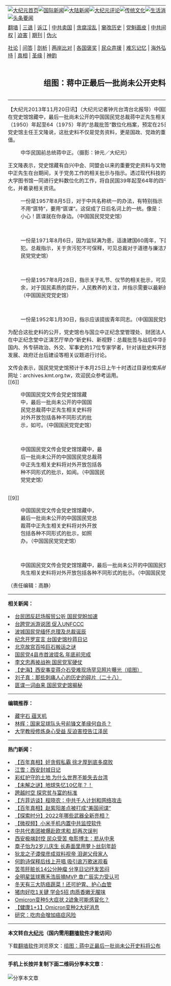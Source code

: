 <a name="1" id="1" target="_blank"></a><span id="1"></span>
<table align=center border="0"><tr><td colspan="2" VALIGN=TOP><a href="https://github.com/fbirbe3050/djy/blob/master/gb/nf1351518.md#1"><img src="https://raw.githubusercontent.com/fbirbe3050/www/master/t/djy/1.jpg" title="大纪元首页" alt="大纪元首页"></a><a href="https://github.com/fbirbe3050/djy/blob/master/gb/n24hr.md#1"><img src="https://raw.githubusercontent.com/fbirbe3050/www/master/t/djy/3.jpg" title="国际新闻" alt="国际新闻"></a><a href="https://github.com/fbirbe3050/djy/blob/master/gb/nsc413.md#1"><img src="https://raw.githubusercontent.com/fbirbe3050/www/master/t/djy/4.jpg" title="大陆新闻" alt="大陆新闻"></a><a href="https://github.com/fbirbe3050/djy/blob/master/gb/news392.md#1"><img src="https://raw.githubusercontent.com/fbirbe3050/www/master/t/djy/5.jpg" title="大纪元评论" alt="大纪元评论"></a><a href="https://github.com/fbirbe3050/djy/blob/master/gb/news2007.md#1"><img src="https://raw.githubusercontent.com/fbirbe3050/www/master/t/djy/6.jpg" title="传统文化" alt="传统文化"></a><a href="https://github.com/fbirbe3050/djy/blob/master/gb/news2008.md#1"><img src="https://raw.githubusercontent.com/fbirbe3050/www/master/t/djy/7.jpg" title="生活消费" alt="生活消费"></a><a href="https://github.com/fbirbe3050/djy/blob/master/gb/ncyule.md#1"><img src="https://raw.githubusercontent.com/fbirbe3050/www/master/t/djy/8.jpg" title="娱乐休闲" alt="娱乐休闲"></a><a href="https://github.com/fbirbe3050/djy/blob/master/gb/nsc1002.md#1"><img src="https://raw.githubusercontent.com/fbirbe3050/www/master/t/djy/9.jpg" title="健康" alt="健康"></a><a href="https://github.com/fbirbe3050/djy/blob/master/gb/nf6092.md#1"><img src="https://raw.githubusercontent.com/fbirbe3050/www/master/t/djy/10a.jpg" title="独家" alt="独家"></a><a href="https://github.com/fbirbe3050/djy/blob/master/gb/nf4514.md#1"><img src="https://raw.githubusercontent.com/fbirbe3050/www/master/t/djy/12a.jpg" title="头条要闻" alt="头条要闻"></a></td></tr>
<tr><td colspan="2" VALIGN=TOP><a target="_blank" href="https://github.com/fbirbe3050/www/blob/master/README.md?zsrh#1">翻墙</a> | <a target="_blank" href="https://github.com/fbirbe3050/djy/blob/master/gb/nf5657.md#1">三退</a> | <a target="_blank" href="https://github.com/fbirbe3050/djy/blob/master/gb/nf6124.md#1">诉江</a> | <a target="_blank" href="https://github.com/fbirbe3050/djy/blob/master/gb/nf1176117.md#1">中共卖国</a> | <a target="_blank" href="https://github.com/fbirbe3050/djy/blob/master/gb/nf5773.md#1">贪腐淫乱</a> | <a target="_blank" href="https://github.com/fbirbe3050/djy/blob/master/gb/nf1176115.md#1">窜改历史</a> | <a target="_blank" href="https://github.com/fbirbe3050/djy/blob/master/gb/nf1176107.md#1">党魁画皮</a> | <a target="_blank" href="https://github.com/fbirbe3050/djy/blob/master/gb/nf1320400.md#1">中共间谍</a> | <a target="_blank" href="https://github.com/fbirbe3050/djy/blob/master/gb/nf1176114.md#1">破坏传统</a> | <a target="_blank" href="https://github.com/fbirbe3050/ntdtv/blob/master/gb/prog447_1.md#1">恶贯满盈</a> | <a target="_blank" href="https://github.com/fbirbe3050/djy/blob/master/gb/ncid278.md#1">人权</a> | <a target="_blank" href="https://github.com/fbirbe3050/djy/blob/master/gb/nf1176111.md#1">迫害</a> | <a target="_blank" href="https://gitlab.com/szzdlab/mh-qikan/blob/master/README.md#1">期刊</a> | <a target="_blank" href="https://github.com/fbirbe3050/djy/blob/master/gb/nf5562.md#1">伪火</a></p><p><a target="_blank" href="https://github.com/fbirbe3050/djy/blob/master/gb/9p.md#1">社论</a> | <a target="_blank" href="https://github.com/fbirbe3050/djy/blob/master/gb/nf4378.md#1">问答</a> | <a target="_blank" href="https://github.com/fbirbe3050/djy/blob/master/gb/nf5792.md#1">剖析</a> | <a target="_blank" href="https://github.com/fbirbe3050/djy/blob/master/gb/nf5735.md#1">两岸比对</a> | <a target="_blank" href="https://github.com/fbirbe3050/djy/blob/master/gb/nf6119.md#1">各国褒奖</a> | <a target="_blank" href="https://github.com/fbirbe3050/djy/blob/master/gb/nf6120.md#1">民众声援</a> | <a target="_blank" href="https://github.com/fbirbe3050/djy/blob/master/gb/nf1188594.md#1">难忘记忆</a> | <a target="_blank" href="https://github.com/fbirbe3050/djy/blob/master/gb/nf3180.md#1">海外弘传</a> | <a target="_blank" href="https://github.com/fbirbe3050/djy/blob/master/gb/nf5410.md#1">万人上访</a> | <a target="_blank" href="https://github.com/fbirbe3050/www/blob/master/README.md?zsrh#1">平台首页</a> | <a target="_blank" href="https://github.com/fbirbe3050/djy/blob/master/gb/nf4386.md#1">支持</a> | <a target="_blank" href="https://github.com/fbirbe3050/djy/blob/master/gb/nf4389.md#1">真相</a> | <a target="_blank" href="https://github.com/fbirbe3050/djy/blob/master/gb/nf5790.md#1">圣缘</a> | <a target="_blank" href="https://github.com/fbirbe3050/djy/blob/master/gb/nf4786.md#1">神韵</a></td></tr>
<tr><td VALIGN=TOP width="626"><h2 align=center>组图：蒋中正最后一批尚未公开史料将公布</h2>

<h6></h6>
<hr>
<p>【大纪元2013年11月20日讯】（大纪元记者钟元台湾台北报导）中国<ahref="https://github.com/fbirbe3050/djy/blob/master/gb/tag/%E5%9B%BD%E6%B0%91%E5%85%9A.md#1">国民党</a>文传会20日表示，在党史馆馆藏中，最后一批尚未公开的中国国民党总裁<ahref="https://github.com/fbirbe3050/djy/blob/master/gb/tag/%E8%92%8B%E4%B8%AD%E6%AD%A3.md#1">蒋中正</a>先生相关<ahref="https://github.com/fbirbe3050/djy/blob/master/gb/tag/%E5%8F%B2%E6%96%99.md#1">史料</a>，是自民国39（1950）年起至64（1975）年的“总裁批签”数位化档案，预定在25日开放供各界参考运用。党史馆主任王文隆说，这批史料不仅是党务资料，更是国政、党政的重要史料，相当有研究价值。</p>
<figure id="attachment_5663160" aria-describedby="caption-attachment-5663160" style="width: 385px" class="wp-caption aligncenter"><ahref=" https://i.epochtimes.com/assets/uploads/2013/11/1209011355282378.jpg" target="_blank" rel="noreferrer noopener"></a><figcaption id="caption-attachment-5663160" class="wp-caption-text">中华民国前总统<ahref="https://github.com/fbirbe3050/djy/blob/master/gb/tag/%E8%92%8B%E4%B8%AD%E6%AD%A3.md#1">蒋中正</a>。（摄影：钟元／大纪元）</figcaption></figure>
<p>王文隆表示，党史馆藏有自兴中会、同盟会以来的重要党史资料与文物，也存储了<ahref="https://github.com/fbirbe3050/djy/blob/master/gb/tag/%E5%9B%BD%E6%B0%91%E5%85%9A.md#1">国民党</a>总裁蒋中正先生在台期间，关于党务工作的相关批示与指示。透过现代科技的协助，党史馆与国立台湾大学图书馆一同进行<ahref="https://github.com/fbirbe3050/djy/blob/master/gb/tag/%E5%8F%B2%E6%96%99.md#1">史料</a>数位化的工作，将自民国39年起至64年的四千余笔“总裁批签”档案数位化，并着录相关资讯。</p>
<p>
	<figure id="attachment_5667700" aria-describedby="caption-attachment-5667700" style="width: 449px" class="wp-caption aligncenter"><ahref=" https://i.epochtimes.com/assets/uploads/2013/11/1311200148522378.jpg" target="_blank" rel="noreferrer noopener"></a><figcaption id="caption-attachment-5667700" class="wp-caption-text">一份是1957年8月5日，对于中共名称统一的办法，有特别指示不用“匪特”，要用“匪谍”。这促成了日后名词上的一统。像是：小心！匪谍就在你身边。（中国国民党党史馆）</figcaption></figure><br />
	<figure id="attachment_5667704" aria-describedby="caption-attachment-5667704" style="width: 600px" class="wp-caption aligncenter"><ahref=" https://i.epochtimes.com/assets/uploads/2013/11/1311200145112378-600x201.jpg" target="_blank" rel="noreferrer noopener"></a><figcaption id="caption-attachment-5667704" class="wp-caption-text">一份是1971年8月6日，因为监狱满为患，适逢建国60周年，下属建议保释部分囚犯。总裁指示，关于贪污犯不可保释，可见总裁对于道德与廉洁方面的坚持。（中国国民党党史馆）</figcaption></figure><br />
	<figure id="attachment_5667711" aria-describedby="caption-attachment-5667711" style="width: 600px" class="wp-caption aligncenter"><ahref=" https://i.epochtimes.com/assets/uploads/2013/11/1311200137132378-600x247.jpg" target="_blank" rel="noreferrer noopener"></a><figcaption id="caption-attachment-5667711" class="wp-caption-text">一份是1957年8月28日，指示关于礼节、仪节的相关批示，可见蒋中正先生公忙之余，对于国民素质的提升，人民教养的关注，并指示需要以最新的科技教导与传授。（中国国民党党史馆）</figcaption></figure><br />
	<figure id="attachment_5667718" aria-describedby="caption-attachment-5667718" style="width: 600px" class="wp-caption aligncenter"><ahref=" https://i.epochtimes.com/assets/uploads/2013/11/1311200143492378-600x184.jpg" target="_blank" rel="noreferrer noopener"></a><figcaption id="caption-attachment-5667718" class="wp-caption-text">一份是1952年1月30日，指示应该提拔青年同志。（中国国民党党史馆）</figcaption></figure></p>
<p>为配合这批史料的公开，党史馆也与国立中正纪念堂管理处、财团法人中正文教基金会，于22日在中正纪念堂中正演艺厅举办“新史料、新视野：总裁批签与战后中华民国史研究”研讨会，邀请国内、外专研政治、外交、军事史的17位专家学者，针对该批史料开放之后，有关战后中华民国发展、政府迁台后建设等相关议题进行讨论。</p>
<p>文传会表示，国民党党史馆预计于本月25日上午十时透过目录检索系统对外开放这批资料，连结网址：archives.kmt.org.tw，欢迎民众参考运用。<br />[[6]]<br />
	<figure id="attachment_5667723" aria-describedby="caption-attachment-5667723" style="width: 232px" class="wp-caption aligncenter"><ahref=" https://i.epochtimes.com/assets/uploads/2013/11/1311200136392378.jpg" target="_blank" rel="noreferrer noopener"></a><figcaption id="caption-attachment-5667723" class="wp-caption-text">中国国民党文传会党史馆馆藏中，最后一批尚未公开的中国国民党总裁蒋中正先生相关史料将对外开放包括各种不同形式的批示，如可。（中国国民党党史馆）</figcaption></figure><br />
	<figure id="attachment_5667727" aria-describedby="caption-attachment-5667727" style="width: 269px" class="wp-caption aligncenter"><ahref=" https://i.epochtimes.com/assets/uploads/2013/11/1311200138582378.jpg" target="_blank" rel="noreferrer noopener"></a><figcaption id="caption-attachment-5667727" class="wp-caption-text">中国国民党文传会党史馆馆藏中，最后一批尚未公开的中国国民党总裁蒋中正先生相关史料将对外开放包括各种不同形式的批示，如阅。（中国国民党党史馆）</figcaption></figure><br />[[9]]<br />
	<figure id="attachment_5667729" aria-describedby="caption-attachment-5667729" style="width: 243px" class="wp-caption aligncenter"><ahref=" https://i.epochtimes.com/assets/uploads/2013/11/1311200142402378.jpg" target="_blank" rel="noreferrer noopener"></a><figcaption id="caption-attachment-5667729" class="wp-caption-text">中国国民党文传会党史馆馆藏中，最后一批尚未公开的中国国民党总裁蒋中正先生相关史料将对外开放包括各种不同形式的批示，如照办。（中国国民党党史馆）</figcaption></figure><br />
	<figure id="attachment_5667731" aria-describedby="caption-attachment-5667731" style="width: 555px" class="wp-caption aligncenter"><ahref=" https://i.epochtimes.com/assets/uploads/2013/11/1311200137462378.jpg" target="_blank" rel="noreferrer noopener"></a><figcaption id="caption-attachment-5667731" class="wp-caption-text">中国国民党文传会党史馆馆藏中，最后一批尚未公开的中国国民党总裁蒋中正先生相关史料将对外开放包括各种不同形式的批示。（中国国民党党史馆）</figcaption></figure></p>
<p>（责任编辑：高静）</p>

<hr>


<strong>相关新闻：</strong>
<li><a href="https://github.com/fbirbe3050/djy/blob/master/gb/13/11/15/n4011866.md#1">台民团反赶场服贸公听  国民党盼加速</a></li>
<li><a href="https://github.com/fbirbe3050/djy/blob/master/gb/13/11/15/n4011918.md#1">台跨党派游说团 促入UNFCCC</a></li>
<li><a href="https://github.com/fbirbe3050/djy/blob/master/gb/13/11/16/n4012240.md#1">波城国民党缅怀总理及总裁诞辰</a></li>
<li><a href="https://github.com/fbirbe3050/djy/blob/master/gb/13/11/16/n4012316.md#1">纪念开罗宣言  台国史馆抄蒋日记</a></li>
<li><a href="https://github.com/fbirbe3050/djy/blob/master/gb/13/11/17/n4012901.md#1">北京故宫百吨巨石搬运之谜</a></li>
<li><a href="https://github.com/fbirbe3050/djy/blob/master/gb/13/11/18/n4013596.md#1">国民党4县市首波提名  年底前完成</a></li>
<li><a href="https://github.com/fbirbe3050/djy/blob/master/gb/13/11/19/n4014465.md#1">李文忠再披战袍  国民党军硬仗</a></li>
<li><a href="https://github.com/fbirbe3050/djy/blob/master/gb/13/11/20/n4014888.md#1">【史海】西安事变蒋介石受难现场罕见照片曝光（组图）</a></li>
<li><a href="https://github.com/fbirbe3050/djy/blob/master/gb/13/11/20/n4015025.md#1">刘子真：那些刺痛人心的历史的碎片（二十八）</a></li>
<li><a href="https://github.com/fbirbe3050/djy/blob/master/gb/13/11/20/n4015160.md#1">匪谍一词由来  国民党史馆揭秘</a></li>
<hr>


<strong>编辑推荐：</strong>
<li><a href="https://github.com/upjkzu3674/djy/blob/master/gb/14/6/9/n4173977.md?dfh#1" target="_blank">藏字石 蕴天机</a></li><li><a href="https://github.com/tsiac2612/djy/blob/master/gb/19/11/11/n11648921.md#1" target="_blank">林辉：国家足球队头号前锋文革缘何自杀？</a></li><li><a href="https://github.com/tsiac2612/djy/blob/master/gb/18/1/27/n10092593.md#1" target="_blank">大学教授修炼身心受益 反迫害控告江泽民</a></li>
<hr>

<strong>热门新闻：</strong>
<li><a href="https://github.com/fbirbe3050/djy/blob/master/gb/21/12/29/n13467556.md#1">【百年真相】奸贪假私霸 徐才厚到底多腐败</a></li>
<li><a href="https://github.com/fbirbe3050/djy/blob/master/gb/22/1/4/n13481009.md#1">江雪：西安封城日记</a></li>
<li><a href="https://github.com/fbirbe3050/djy/blob/master/gb/22/1/2/n13476849.md#1">彩虹护守的土地 为什么世界不能失去台湾</a></li>
<li><a href="https://github.com/fbirbe3050/djy/blob/master/gb/22/1/3/n13477735.md#1">【未解之谜】地球失忆10亿年？！</a></li>
<li><a href="https://github.com/fbirbe3050/djy/blob/master/gb/21/12/30/n13468515.md#1">跨越时空 探究贫与富的标准</a></li>
<li><a href="https://github.com/fbirbe3050/djy/blob/master/gb/22/1/4/n13481553.md#1">【方菲访谈】程晓农：中共千人计划和网络攻击</a></li>
<li><a href="https://github.com/fbirbe3050/djy/blob/master/gb/21/12/30/n13470511.md#1">【百年真相】赵紫阳差点被打成“美国间谍”</a></li>
<li><a href="https://github.com/fbirbe3050/djy/blob/master/gb/22/1/3/n13479806.md#1">【探索时分】2022年哪些武器全新亮相？</a></li>
<li><a href="https://github.com/fbirbe3050/djy/blob/master/gb/22/1/3/n13479035.md#1">【微视频】小米手机内置中共监控软件</a></li>
<li><a href="https://github.com/fbirbe3050/djy/blob/master/gb/22/1/3/n13479045.md#1">中共代表团被爆赴欧求和 却再次误判</a></li>
<li><a href="https://github.com/fbirbe3050/djy/blob/master/gb/22/1/3/n13477967.md#1">西安极端封控 民众受苦 电影博主：悲从中来</a></li>
<li><a href="https://github.com/fbirbe3050/djy/blob/master/gb/22/1/3/n13479382.md#1">章子怡为2岁儿庆生 长寿面里用萝卜丝刻年龄</a></li>
<li><a href="https://github.com/fbirbe3050/djy/blob/master/gb/22/1/2/n13477271.md#1">狄龙之子谭俊彦成双料视帝 泪谢父母家人</a></li>
<li><a href="https://github.com/fbirbe3050/djy/blob/master/gb/22/1/2/n13476968.md#1">何韵诗保释后线上开唱 吸引逾万歌迷观看</a></li>
<li><a href="https://github.com/fbirbe3050/djy/blob/master/gb/22/1/3/n13478672.md#1">苦苓肝脏长14公分肿瘤 分享日记抒发苦闷</a></li>
<li><a href="https://github.com/fbirbe3050/djy/blob/master/gb/22/1/3/n13478265.md#1">全明星篮球赛禾浩辰摘MVP 章广辰实力受认可</a></li>
<li><a href="https://github.com/fbirbe3050/djy/blob/master/gb/21/12/29/n13466897.md#1">冬天有三大防癌蔬菜！还可护胃、护心血管</a></li>
<li><a href="https://github.com/fbirbe3050/djy/blob/master/gb/21/12/15/n13439691.md#1">猪肉好吃1关键 学会5招 肉质香嫩无腥味</a></li>
<li><a href="https://github.com/fbirbe3050/djy/blob/master/gb/22/1/4/n13481005.md#1">Omicron变种5大症状 2迹象可能感冒化？</a></li>
<li><a href="https://github.com/fbirbe3050/djy/blob/master/gb/22/1/4/n13480237.md#1">【健康1+1】Omicron变种2大好消息</a></li>
<li><a href="https://github.com/fbirbe3050/djy/blob/master/gb/22/1/4/n13480236.md#1">研究：吃肉会增加癌症风险</a></li>
<hr>

<strong>本文转自<a href="https://www.epochtimes.com">大纪元</a>（国内需用<a href="https://github.com/fbirbe3050/www/blob/master/README.md#8">翻墙软件</a>才能访问）</strong><p>下载<a href="https://github.com/fbirbe3050/www/blob/master/README.md#8">翻墙软件</a>浏览原文：<a href="https://www.epochtimes.com/gb/13/11/20/n4015245.htm">组图：蒋中正最后一批尚未公开史料将公布</a></p><hr>

<strong>手机上长按并复制下面二维码分享本文章：</strong><br><br><img src="https://chart.apis.google.com/chart?cht=qr&chs=240x240&choe=UTF-8&chld=M|2&chl=https://github.com/fbirbe3050/djy/blob/master/gb/13/11/20/n4015245.md%231" title="分享本文章"></td><td VALIGN=TOP><a href="https://github.com/fbirbe3050/djy/blob/master/gb/16/1/21/n4622075.md?dfh#1" target="_blank"><img src="https://raw.githubusercontent.com/fbirbe3050/djy/master/gb/300/wei-f1.jpg" title="中共的伪火骗局"  alt="中共的伪火骗局"></a><br><a href="https://github.com/fbirbe3050/www/blob/master/README.md?dfh#9" target="_blank"><img src="https://raw.githubusercontent.com/fbirbe3050/djy/master/gb/300/yong-h.jpg" title="永恒的见证"  alt="永恒的见证"></a><br><a href="https://github.com/fbirbe3050/djy/blob/master/gb/13/9/29/n3974789.md?dfh#1" target="_blank"><img src="https://raw.githubusercontent.com/fbirbe3050/djy/master/gb/300/shang-lnz.jpg" title="善良女子被中共投男牢"  alt="善良女子被中共投男牢"></a><br><a href="https://github.com/fbirbe3050/djy/blob/master/gb/16/3/16/n4663449.md?dfh#1" target="_blank"><img src="https://raw.githubusercontent.com/fbirbe3050/djy/master/gb/300/huo-z3.jpg" title="警卫目击活摘器官"  alt="警卫目击活摘器官"></a><br><a href="https://github.com/fbirbe3050/djy/blob/master/gb/16/8/7/n8177641.md?dfh#1" target="_blank"><img src="https://raw.githubusercontent.com/fbirbe3050/djy/master/gb/300/huo-z4.jpg" title="证人描述活摘恐怖"  alt="证人描述活摘恐怖"></a><br><a href="https://github.com/fbirbe3050/djy/blob/master/gb/10/4/19/n2881569.md?dfh#1" target="_blank"><img src="https://raw.githubusercontent.com/fbirbe3050/djy/master/gb/300/huo-z1.jpg" title="揭开活摘器官黑幕"  alt="揭开活摘器官黑幕"></a><br><a href="https://github.com/fbirbe3050/djy/blob/master/gb/10/11/7/n3077476.md?dfh#1" target="_blank"><img src="https://raw.githubusercontent.com/fbirbe3050/djy/master/gb/300/ma-ks.jpg" title="马克思的成魔之路"  alt="马克思的成魔之路"></a><br><a href="https://github.com/fbirbe3050/djy/blob/master/gb/14/6/9/n4173977.md?dfh#1" target="_blank"><img src="https://raw.githubusercontent.com/fbirbe3050/djy/master/gb/300/chang-zs.jpg" title="藏字石 蕴天机"  alt="藏字石 蕴天机"></a><br><a href="https://github.com/fbirbe3050/djy/blob/master/gb/18/5/10/n10381511.md?dfh#1" target="_blank"><img src="https://raw.githubusercontent.com/fbirbe3050/djy/master/gb/300/st1.jpg" title="关注三亿人三退"  alt="关注三亿人三退"></a><br><a href="https://github.com/fbirbe3050/djy/blob/master/gb/18/3/21/n10237682.md?dfh#1" target="_blank"><img src="https://raw.githubusercontent.com/fbirbe3050/djy/master/gb/300/jie-t.jpg" title="解体中共复兴中华"  alt="解体中共复兴中华"></a><br><a href="https://github.com/fbirbe3050/djy/blob/master/gb/9/2/9/n2422991.md?dfh#1" target="_blank"><img src="https://raw.githubusercontent.com/fbirbe3050/djy/master/gb/300/gao-zs.jpg" title="中共迫害良心律师"  alt="中共迫害良心律师"></a><br><a href="https://github.com/fbirbe3050/djy/blob/master/gb/18/12/9/n10900044.md?dfh#1" target="_blank"><img src="https://raw.githubusercontent.com/fbirbe3050/djy/master/gb/300/sj1.jpg" title="三百多万人举报江泽民"  alt="三百多万人举报江泽民"></a><br><a href="https://github.com/fbirbe3050/djy/blob/master/gb/18/8/28/n10672014.md?dfh#1" target="_blank"><img src="https://raw.githubusercontent.com/fbirbe3050/djy/master/gb/300/sj2.jpg" title="这些官员为何起诉江泽民"  alt="这些官员为何起诉江泽民"></a><br><a href="https://github.com/fbirbe3050/djy/blob/master/gb/8/12/18/n2367165.md?dfh#1" target="_blank"><img src="https://raw.githubusercontent.com/fbirbe3050/djy/master/gb/300/liangan.jpg" title="海峡两岸的强烈对比"  alt="海峡两岸的强烈对比"></a><br><a href="https://github.com/fbirbe3050/djy/blob/master/gb/15/12/10/n4593139.md?dfh#1" target="_blank"><img src="https://raw.githubusercontent.com/fbirbe3050/djy/master/gb/300/jia-ndzl.jpg" title="加拿大总理的贺信"  alt="加拿大总理的贺信"></a><br><a href="https://github.com/fbirbe3050/djy/blob/master/gb/11/6/17/n3289382.md?dfh#1" target="_blank"><img src="https://raw.githubusercontent.com/fbirbe3050/djy/master/gb/300/xiao-wd.jpg" title="探寻真相兼听则明"  alt="探寻真相兼听则明"></a><br><a href="https://github.com/fbirbe3050/djy/blob/master/gb/18/10/27/n10812623.md?dfh#1" target="_blank"><img src="https://raw.githubusercontent.com/fbirbe3050/djy/master/gb/300/yindu.jpg" title="印度媒体报道东方"  alt="印度媒体报道东方"></a><br><a href="https://github.com/fbirbe3050/djy/blob/master/gb/18/6/9/n10469652.md?dfh#1" target="_blank"><img src="https://raw.githubusercontent.com/fbirbe3050/djy/master/gb/300/xie-j.jpg" title="不一样的海外校园"  alt="不一样的海外校园"></a><br><a href="https://github.com/fbirbe3050/djy/blob/master/gb/7/4/5/n1669415.md?dfh#1" target="_blank"><img src="https://raw.githubusercontent.com/fbirbe3050/djy/master/gb/300/li-up.jpg" title="从大师到徒弟的传奇"  alt="从大师到徒弟的传奇"></a><br><a href="https://github.com/fbirbe3050/djy/blob/master/gb/17/5/26/n9191512.md?dfh#1" target="_blank"><img src="https://raw.githubusercontent.com/fbirbe3050/djy/master/gb/300/zfl2.jpg" title="亿万人与东方一本奇书"  alt="亿万人与东方一本奇书"></a><br><a href="https://github.com/fbirbe3050/djy/blob/master/gb/13/11/27/n4020290.md?dfh#1" target="_blank"><img src="https://raw.githubusercontent.com/fbirbe3050/djy/master/gb/300/zhen-h.jpg" title="大陆见不到的震撼场面"  alt="大陆见不到的震撼场面"></a><br><a href="https://github.com/fbirbe3050/djy/blob/master/gb/15/7/17/n4482910.md?dfh#1" target="_blank"><img src="https://raw.githubusercontent.com/fbirbe3050/djy/master/gb/300/dalu-sk.jpg" title="人心向善 大陆当初盛况"  alt="人心向善 大陆当初盛况"></a><br><a href="https://github.com/fbirbe3050/djy/blob/master/gb/19/1/5/n10955468.md?dfh#1" target="_blank"><img src="https://raw.githubusercontent.com/fbirbe3050/djy/master/gb/300/zfl1.jpg" title="追寻真理 这书讲什么"  alt="追寻真理 这书讲什么"></a><br><a href="https://github.com/fbirbe3050/www/blob/master/README.md?dfh#1" target="_blank"><img src="https://raw.githubusercontent.com/fbirbe3050/djy/master/gb/300/fq1.jpg" title="下载免费翻墙软件"  alt="下载免费翻墙软件"></a><br></td></tr></table>
